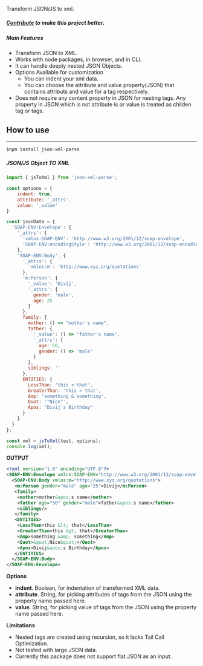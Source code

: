 Transform JSON/JS to xml.
##### [Contribute](https://github.com/divijhardwaj/json-xml-parse) to make this project better.

##### Main Features
* Transform JSON to XML.
* Works with node packages, in browser, and in CLI.
* It can handle deeply nested JSON Objects.
* Options Available for customization
    * You can indent your xml data.
    * You can choose the attribute and value property(JSON) that contains attributs and value for a tag respectively.
* Does not require any content property in JSON for nesting tags. Any property in JSON which is not attribute is or value is treated as childen tag or tags.

## How to use
***
`$npm install json-xml-parse`

##### JSON/JS Object TO XML
```js
import { jsToXml } from 'json-xml-parse';

const options = {
    indent: true,
    attribute: '_attrs',
    value: '_value'
}

const jsonData = {
  'SOAP-ENV:Envelope': {
    '_attrs': {
      'xmlns:SOAP-ENV': 'http://www.w3.org/2001/12/soap-envelope',
      'SOAP-ENV:encodingStyle': 'http://www.w3.org/2001/12/soap-encoding'
    },
    'SOAP-ENV:Body': {
      '_attrs': {
        'xmlns:m': 'http://www.xyz.org/quotations'
      },
      'm:Person': {
        '_value': 'Divij',
        '_attrs': {
          gender: 'male',
          age: 25
        }
      },
      family: {
        mother: () => "mother's name",
        father: {
          '_value': () => "father's name",
          '_attrs': {
            age: 50,
            gender: () => 'male'
          }
        },
        siblings: ''
      },
      ENTITIES: {
        LessThan: 'this < that',
        GreaterThan: 'this > that',
        Amp: 'something & something',
        Quot: '"Nice"',
        Apos: "Divij's Birthday"
      }
    }
  }
};

const xml = jsToXml(test, options);
console.log(xml);
```

**OUTPUT**
```xml
<?xml version="1.0" encoding="UTF-8"?>
<SOAP-ENV:Envelope xmlns:SOAP-ENV="http://www.w3.org/2001/12/soap-envelope" SOAP-ENV:encodingStyle="http://www.w3.org/2001/12/soap-encoding">
  <SOAP-ENV:Body xmlns:m="http://www.xyz.org/quotations">
   <m:Person gender="male" age="25">Divij</m:Person>
   <family>
    <mother>mother&apos;s name</mother>
    <father age="50" gender="male">father&apos;s name</father>
    <siblings/>
   </family>
   <ENTITIES>
    <LessThan>this &lt; that</LessThan>
    <GreaterThan>this &gt; that</GreaterThan>
    <Amp>something &amp; something</Amp>
    <Quot>&quot;Nice&quot;</Quot>
    <Apos>Divij&apos;s Birthday</Apos>
   </ENTITIES>
  </SOAP-ENV:Body>
</SOAP-ENV:Envelope>
```

**Options**
* **indent**. Boolean, for indentation of transformed XML data.
* **attribute**. String, for picking attributes of tags from the JSON using the property name passed here.
* **value**. String, for picking value of tags from the JSON using the property name passed here.

**Limitations**
* Nested tags are created using recursion, so it lacks Tail Call Optimization.
* Not tested with large JSON data.
* Currently this package does not support flat JSON as an input.